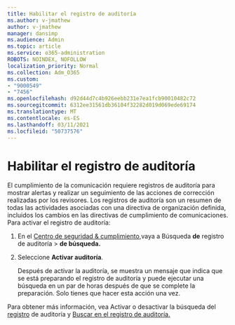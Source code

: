 ```yaml
---
title: Habilitar el registro de auditoría
ms.author: v-jmathew
author: v-jmathew
manager: dansimp
ms.audience: Admin
ms.topic: article
ms.service: o365-administration
ROBOTS: NOINDEX, NOFOLLOW
localization_priority: Normal
ms.collection: Adm_O365
ms.custom:
- "9000549"
- "7456"
ms.openlocfilehash: d92d44d7c4b926eebb231e7ea1fcb90010482c72
ms.sourcegitcommit: 6312ee31561db36104f32282d019d069ede69174
ms.translationtype: MT
ms.contentlocale: es-ES
ms.lasthandoff: 03/11/2021
ms.locfileid: "50737576"
---
```

# <a name="enable-the-audit-log"></a>Habilitar el registro de auditoría

El cumplimiento de la comunicación requiere registros de auditoría para mostrar alertas y realizar un seguimiento de las acciones de corrección realizadas por los revisores. Los registros de auditoría son un resumen de todas las actividades asociadas con una directiva de organización definida, incluidos los cambios en las directivas de cumplimiento de comunicaciones. Para activar el registro de auditoría:

1. En el [Centro de seguridad & cumplimiento,](https://go.microsoft.com/fwlink/?linkid=2101341)vaya a Búsqueda **de** registro de auditoría  >  **de búsqueda.**
2. Seleccione **Activar auditoría**.

    Después de activar la auditoría, se muestra un mensaje que indica que se está preparando el registro de auditoría y puede ejecutar una búsqueda en un par de horas después de que se complete la preparación. Solo tienes que hacer esta acción una vez.

Para obtener más información, vea Activar o desactivar la búsqueda del [registro](https://go.microsoft.com/fwlink/?linkid=2129077) de auditoría y [Buscar en el registro de auditoría.](https://go.microsoft.com/fwlink/?linkid=2123729)
